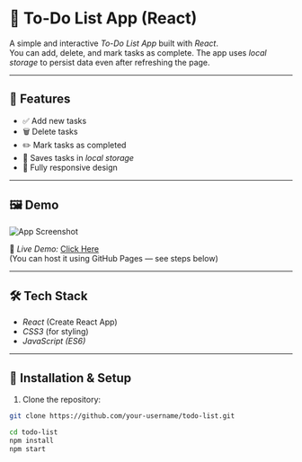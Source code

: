 # 📝 To-Do List App (React)

A simple and interactive *To-Do List App* built with *React*.  
You can add, delete, and mark tasks as complete. The app uses *local storage* to persist data even after refreshing the page.

---

## 🚀 Features
- ✅ Add new tasks
- 🗑️ Delete tasks
- ✏️ Mark tasks as completed
- 💾 Saves tasks in *local storage*
- 📱 Fully responsive design

---

## 🖼️ Demo
![App Screenshot](screenshot.png)

🔗 *Live Demo:* [Click Here](https://your-username.github.io/todo-list)  
(You can host it using GitHub Pages — see steps below)

---

## 🛠️ Tech Stack
- *React* (Create React App)
- *CSS3* (for styling)
- *JavaScript (ES6)*

---

## 📂 Installation & Setup
1. Clone the repository:
```bash
git clone https://github.com/your-username/todo-list.git

cd todo-list
npm install
npm start

